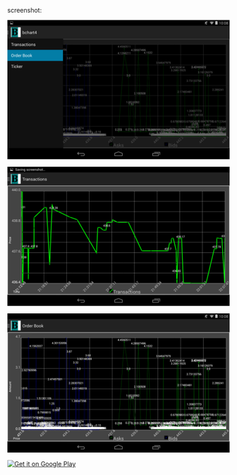 screenshot:

![screenshot](/screenshots/Screenshot_menu.png)

![screenshot](/screenshots/Screenshot_transaction.png)

![screenshot](/screenshots/Screenshot_order_book.png)


<a href="https://play.google.com/store/apps/details?id=edu.illinois.jchen93.bitstampwebsockettest" target="_blank">
  <img alt="Get it on Google Play"
       src="https://developer.android.com/images/brand/en_generic_rgb_wo_60.png" />
</a>